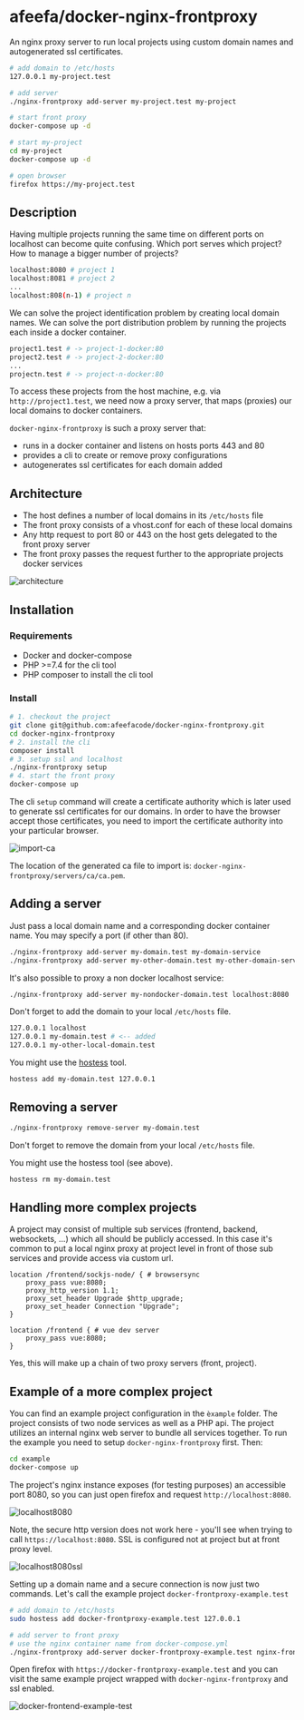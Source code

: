 # afeefa/docker-nginx-frontproxy

An nginx proxy server to run local projects using custom domain names and autogenerated ssl certificates.

```bash
# add domain to /etc/hosts
127.0.0.1 my-project.test

# add server
./nginx-frontproxy add-server my-project.test my-project

# start front proxy
docker-compose up -d

# start my-project
cd my-project
docker-compose up -d

# open browser
firefox https://my-project.test
```


## Description

Having multiple projects running the same time on different ports on localhost can become quite confusing. Which port serves which project? How to manage a bigger number of projects?

```bash
localhost:8080 # project 1
localhost:8081 # project 2
...
localhost:808(n-1) # project n
```

We can solve the project identification problem by creating local domain names. We can solve the port distribution problem by running the projects each inside a docker container.

```bash
project1.test # -> project-1-docker:80
project2.test # -> project-2-docker:80
...
projectn.test # -> project-n-docker:80
```

To access these projects from the host machine, e.g. via `http://project1.test`, we need now a proxy server, that maps (proxies) our local domains to docker containers.

`docker-nginx-frontproxy` is such a proxy server that:

* runs in a docker container and listens on hosts ports 443 and 80
* provides a cli to create or remove proxy configurations
* autogenerates ssl certificates for each domain added

## Architecture

* The host defines a number of local domains in its `/etc/hosts` file
* The front proxy consists of a vhost.conf for each of these local domains
* Any http request to port 80 or 443 on the host gets delegated to the front proxy server
* The front proxy passes the request further to the appropriate projects docker services

![architecture](https://raw.githubusercontent.com/afeefacode/docker-nginx-frontproxy/main/docs/architecture.png "architecture")

## Installation

### Requirements

* Docker and docker-compose
* PHP >=7.4 for the cli tool
* PHP composer to install the cli tool

### Install

```bash
# 1. checkout the project
git clone git@github.com:afeefacode/docker-nginx-frontproxy.git
cd docker-nginx-frontproxy
# 2. install the cli
composer install
# 3. setup ssl and localhost
./nginx-frontproxy setup
# 4. start the front proxy
docker-compose up
```

The cli `setup` command will create a certificate authority which is later used to generate ssl certificates for our domains. In order to have the browser accept those certificates, you need to import the certificate authority into your particular browser.

![import-ca](https://raw.githubusercontent.com/afeefacode/docker-nginx-frontproxy/main/docs/import-ca.png "import-ca")

The location of the generated ca file to import is: `docker-nginx-frontproxy/servers/ca/ca.pem`.

## Adding a server

Just pass a local domain name and a corresponding docker container name. You may specify a port (if other than 80).

```bash
./nginx-frontproxy add-server my-domain.test my-domain-service
./nginx-frontproxy add-server my-other-domain.test my-other-domain-service:8080
```

It's also possible to proxy a non docker localhost service:

```bash
./nginx-frontproxy add-server my-nondocker-domain.test localhost:8080
```


Don't forget to add the domain to your local `/etc/hosts` file.

```bash
127.0.0.1 localhost
127.0.0.1 my-domain.test # <-- added
127.0.0.1 my-other-local-domain.test
```

You might use the [hostess](https://github.com/cbednarski/hostess) tool.

```
hostess add my-domain.test 127.0.0.1
```

## Removing a server

```bash
./nginx-frontproxy remove-server my-domain.test
```

Don't forget to remove the domain from your local `/etc/hosts` file.

You might use the hostess tool (see above).

```bash
hostess rm my-domain.test
```

## Handling more complex projects

A project may consist of multiple sub services (frontend, backend, websockets, ...) which all should be publicly accessed. In this case it's common to put a local nginx proxy at project level in front of those sub services and provide access via custom url.

```nginx
location /frontend/sockjs-node/ { # browsersync
    proxy_pass vue:8080;
    proxy_http_version 1.1;
    proxy_set_header Upgrade $http_upgrade;
    proxy_set_header Connection "Upgrade";
}

location /frontend { # vue dev server
    proxy_pass vue:8080;
}
```

Yes, this will make up a chain of two proxy servers (front, project).

## Example of a more complex project

You can find an example project configuration in the `èxample` folder. The project consists of two node services as well as a PHP api. The project utilizes an internal nginx web server to bundle all services together. To run the example you need to setup `docker-nginx-frontproxy` first. Then:

```bash
cd example
docker-compose up
```

The project's nginx instance exposes (for testing purposes) an accessible port 8080, so you can just open firefox and request `http://localhost:8080`.

![localhost8080](https://raw.githubusercontent.com/afeefacode/docker-nginx-frontproxy/main/docs/localhost8080.png "localhost8080")

Note, the secure http version does not work here - you'll see when trying to call `https://localhost:8080`. SSL is configured not at project but at front proxy level.

![localhost8080ssl](https://raw.githubusercontent.com/afeefacode/docker-nginx-frontproxy/main/docs/localhost8080ssl.png "localhost8080ssl")

Setting up a domain name and a secure connection is now just two commands. Let's call the example project `docker-frontproxy-example.test`

```bash
# add domain to /etc/hosts
sudo hostess add docker-frontproxy-example.test 127.0.0.1

# add server to front proxy
# use the nginx container name from docker-compose.yml
./nginx-frontproxy add-server docker-frontproxy-example.test nginx-frontproxy-example-nginx
```

Open firefox with `https://docker-frontproxy-example.test` and you can visit the same example project wrapped with `docker-nginx-frontproxy` and ssl enabled.

![docker-frontend-example-test](https://raw.githubusercontent.com/afeefacode/docker-nginx-frontproxy/main/docs/docker-frontend-example-test.png "docker-frontend-example-test")
